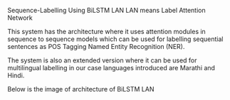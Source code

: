 Sequence-Labelling Using BiLSTM LAN
LAN means Label Attention Network

This system has the architecture where it uses attention modules in sequence to sequence models which can be used for labelling sequential sentences as POS Tagging
Named Entity Recognition (NER).

The system is also an extended version where it can be used for multilingual labelling in our case languages introduced are
Marathi and Hindi.

Below is the image of architecture of BiLSTM LAN
